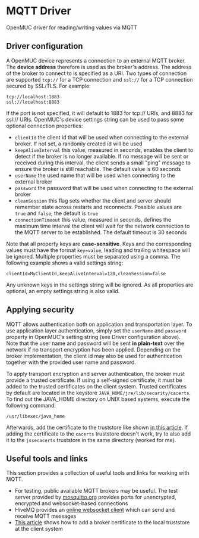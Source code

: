 # MQTT Driver
OpenMUC driver for reading/writing values via MQTT

## Driver configuration
A OpenMUC device represents a connection to an external MQTT broker. The **device address** therefore is used as the broker's address. The address of the broker to connect to is specified as a URI. Two types of connection are supported `tcp://` for a TCP connection and `ssl://` for a TCP connection secured by SSL/TLS. For example:

```
tcp://localhost:1883
ssl://localhost:8883
```

If the port is not specified, it will default to 1883 for tcp:// URIs, and 8883 for ssl:// URIs. OpenMUC's device settings string can be used to pass some optional connection properties:

* `clientId` the client id that will be used when connecting to the external broker. If not set, a randomly created id will be used
* `keepAliveInterval` this value, measured in seconds, enables the client to detect if the broker is no longer available. If no message will be sent or received during this interval, the client sends a small "ping" message to ensure the broker is still reachable. The default value is 60 seconds
* `userName` the used name that will be used when connecting to the external broker
* `password` the password that will be used when connecting to the external broker
* `cleanSession` this flag sets whether the client and server should remember state across restarts and reconnects. Possible values are `true` and `false`, the default is `true`
* `connectionTimeout` this value, measured in seconds, defines the maximum time interval the client will wait for the network connection to the MQTT server to be established. The default timeout is 30 seconds

Note that all property keys are **case-sensitive**. Keys and the corresponding values must have the format `key=value`, leading and trailing whitespace will be ignored. Multiple properties must be separated using a comma. The following example shows a valid settings string:

```
clientId=MyClientId,keepAliveInterval=120,cleanSession=false
```
Any unknown keys in the settings string will be ignored. As all properties are optional, an empty settings string is also valid.

## Applying security
MQTT allows authentication both on application and transportation layer. To use application layer authentication, simply set the `userName` and `password` property in OpenMUC's setting string (see Driver configuration above). Note that the user name and password will be sent **in plain-text** over the network if no transport encryption has been applied. Depending on the broker implementation, the client id may also be used for authentication together with the provided user name and password.

To apply transport encryption and server authentication, the broker must provide a trusted certificate. If using a self-signed certificate, it must be added to the trusted certificates on the client system. Trusted certificates by default are located in the keystore `JAVA_HOME/jre/lib/security/cacerts`. To find out the JAVA_HOME directory on UNIX based systems, execute the following command:

```
/usr/libexec/java_home
```

Afterwards, add the certificate to the truststore like shown [in this article](http://magicmonster.com/kb/prg/java/ssl/pkix_path_building_failed.html). If adding the certificate to the `cacerts` truststore doesn't work, try to also add it to the `jssecacerts` truststore in the same directory (worked for me).

## Useful tools and links
This section provides a collection of useful tools and links for working with MQTT.

* For testing, public available MQTT brokers may be useful. The test server provided by [mosquitto.org](http://test.mosquitto.org/) provides ports for unencrypted, encrypted and websocket-based connections
* HiveMQ provides an [online websocket client](http://www.hivemq.com/demos/websocket-client/) which can send and receive MQTT messages
* [This article](http://magicmonster.com/kb/prg/java/ssl/pkix_path_building_failed.html) shows how to add a broker certificate to the local truststore at the client system
